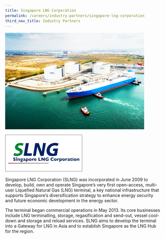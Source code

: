 ```yaml
---
title: Singapore LNG Corporation
permalink: /careers/industry-partners/singapore-lng-corporation
third_nav_title: Industry Partners
---
```

<img src="/images/careers/industry-partners/singapore_lng_corporation_large.jpg" alt="Singapore LNG Corporation (SLNG)" style="width: 450px; height: 312px;" /><br/>

<a href="https://www.slng.com.sg/"><img alt="Singapore LNG Corporation (SLNG)" src="/images/common/partner-logos/singapore_lng_corporation.jpg" style="width: 250px; height: 120px;"></a>

Singapore LNG Corporation (SLNG) was incorporated in June 2009 to develop, build, own and operate Singapore’s very first open-access, multi-user Liquefied Natural Gas (LNG) terminal, a key national infrastructure that supports Singapore’s diversification strategy to enhance energy security and future economic development in the energy sector.

The terminal began commercial operations in May 2013. Its core businesses include LNG terminalling, storage, regasification and send-out, vessel cool-down and storage and reload services. SLNG aims to develop the terminal into a Gateway for LNG in Asia and to establish Singapore as the LNG Hub for the region.
